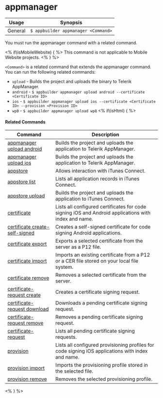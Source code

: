 appmanager
==========

Usage | Synopsis
------|-------
General |`$ appbuilder appmanager <Command>`

You must run the appmanager command with a related command.

<% if(isMobileWebsite) { %>
This command is not applicable to Mobile Website projects.
<% } %>

`<Command>` is a related command that extends the appmanager command. You can run the following related commands:
* `upload` - Builds the project and uploads the binary to Telerik AppManager.
* `android` - `$ appbuilder appmanager upload android --certificate <Certificate ID>`
* `ios` - `$ appbuilder appmanager upload ios --certificate <Certificate ID> --provision <Provision ID>`
* `wp8` - `$ appbuilder appmanager upload wp8`
<% if(isHtml) { %> 

#### Related Commands

Command | Description
----------|----------
[appmanager upload android](appmanager-upload-android.html) | Builds the project and uploads the application to Telerik AppManager.
[appmanager upload ios](appmanager-upload-ios.html) | Builds the project and uploads the application to Telerik AppManager.
[appstore](appstore.html) | Allows interaction with iTunes Connect.
[appstore list](appstore-list.html) | Lists all application records in iTunes Connect.
[appstore upload](appstore-upload.html) | Builds the project and uploads the application to iTunes Connect.
[certificate](certificate.html) | Lists all configured certificates for code signing iOS and Android applications with index and name.
[certificate create-self-signed](certificate-create-self-signed.html) | Creates a self-signed certificate for code signing Android applications.
[certificate export](certificate-export.html) | Exports a selected certificate from the server as a P12 file.
[certificate import](certificate-import.html) | Imports an existing certificate from a P12 or a CER file stored on your local file system.
[certificate remove](certificate-remove.html) | Removes a selected certificate from the server.
[certificate-request create](certificate-request-create.html) | Creates a certificate signing request.
[certificate-request download](certificate-request-download.html) | Downloads a pending certificate signing request.
[certificate-request remove](certificate-request-remove.html) | Removes a pending certificate signing request.
[certificate-request](certificate-request.html) | Lists all pending certificate signing requests.
[provision](provision.html) | Lists all configured provisioning profiles for code signing iOS applications with index and name.
[provision import](provision-import.html) | Imports the provisioning profile stored in the selected file.
[provision remove](provision-remove.html) | Removes the selected provisioning profile.
<% } %>